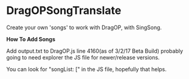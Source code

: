 # DragOPSongTranslate

Create your own 'songs' to work with DragOP, with SingSong.

<b>How To Add Songs</b>

Add output.txt to DragOP.js line 4160(as of 3/2/17 Beta Build) probably going to need explorer the JS file for newer/release versions.

You can look for "songList: [" in the JS file, hopefully that helps.
